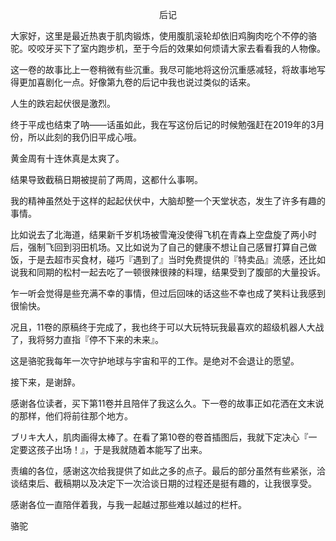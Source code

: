 <p align="center">后记</p>

大家好，这里是最近热衷于肌肉锻炼，使用腹肌滚轮却依旧鸡胸肉吃个不停的骆驼。咬咬牙买下了室内跑步机，至于今后的效果如何烦请大家去看看我的人物像。

这一卷的故事比上一卷稍微有些沉重。我尽可能地将这份沉重感减轻，将故事地写得更加喜剧化一点。好像第九卷的后记中我也说过类似的话来。

人生的跌宕起伏很是激烈。

终于平成也结束了呐——话虽如此，我在写这份后记的时候勉强赶在2019年的3月份，所以此刻的我仍旧平成心哦。

黄金周有十连休真是太爽了。

结果导致截稿日期被提前了两周，这都什么事啊。

我的精神虽然处于这样的起起伏伏中，大脑却整一个天堂状态，发生了许多有趣的事情。

比如说去了北海道，结果新千岁机场被雪淹没使得飞机在青森上空盘旋了两小时后，强制飞回到羽田机场。又比如说为了自己的健康不想让自己感冒打算自己做饭，于是去超市买食材，碰巧『遇到了』当时免费提供的『特卖品』流感，还比如说我和同期的松村一起去吃了一顿很辣很辣的料理，结果受到了腹部的大量投诉。

乍一听会觉得是些充满不幸的事情，但过后回味的话这些不幸也成了笑料让我感到很愉快。

况且，11卷的原稿终于完成了，我也终于可以大玩特玩我最喜欢的超级机器人大战了，我将努力直指『停不下来的未来』。

这是骆驼我每年一次守护地球与宇宙和平的工作。是绝对不会退让的愿望。

接下来，是谢辞。

感谢各位读者，买下第11卷并且陪伴了我这么久。下一卷的故事正如花洒在文末说的那样，他们将前往那个地方。

ブリキ大人，肌肉画得太棒了。在看了第10卷的卷首插图后，我就下定决心『一定要这孩子出场！』，于是我就随着本能写了出来。

责编的各位，感谢这次给我提供了如此之多的点子。最后的部分虽然有些紧张，洽谈结束后、截稿期以及决定下一次洽谈日期的过程还是挺有趣的，让我很享受。

感谢各位一直陪伴着我，与我一起越过那些难以越过的栏杆。

骆驼

